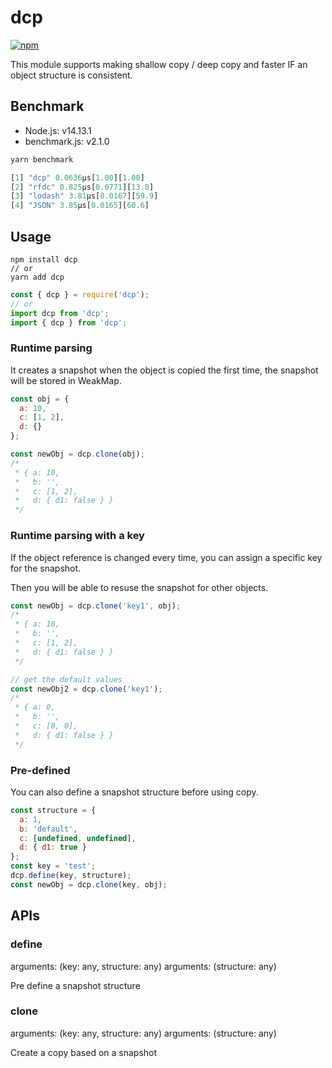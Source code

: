 # dcp

[![npm](https://img.shields.io/npm/v/dcp.svg)](https://www.npmjs.com/package/dcp)

This module supports making shallow copy / deep copy and faster IF an object structure is consistent.

## Benchmark

- Node.js: v14.13.1
- benchmark.js: v2.1.0

```js
yarn benchmark

[1] "dcp" 0.0636μs[1.00][1.00]
[2] "rfdc" 0.825μs[0.0771][13.0]
[3] "lodash" 3.81μs[0.0167][59.9]
[4] "JSON" 3.85μs[0.0165][60.6]
```


## Usage

```
npm install dcp
// or
yarn add dcp
```

```js
const { dcp } = require('dcp');
// or 
import dcp from 'dcp';
import { dcp } from 'dcp';
```

### Runtime parsing

It creates a snapshot when the object is copied the first time, the snapshot will be stored in WeakMap.

```js
const obj = {
  a: 10,
  c: [1, 2],
  d: {}
};

const newObj = dcp.clone(obj);
/*
 * { a: 10,
 *   b: '',
 *   c: [1, 2],
 *   d: { d1: false } }
 */
```

### Runtime parsing with a key

If the object reference is changed every time, you can assign a specific key for the snapshot.

Then you will be able to resuse the snapshot for other objects.

```js
const newObj = dcp.clone('key1', obj);
/*
 * { a: 10,
 *   b: '',
 *   c: [1, 2],
 *   d: { d1: false } }
 */

// get the default values
const newObj2 = dcp.clone('key1');
/*
 * { a: 0,
 *   b: '',
 *   c: [0, 0],
 *   d: { d1: false } }
 */
```

### Pre-defined

You can also define a snapshot structure before using copy.

```js
const structure = {
  a: 1,
  b: 'default',
  c: [undefined, undefined],
  d: { d1: true }
};
const key = 'test';
dcp.define(key, structure);
const newObj = dcp.clone(key, obj);
```

## APIs

### define

arguments: (key: any, structure: any)
arguments: (structure: any)

Pre define a snapshot structure

### clone

arguments: (key: any, structure: any)
arguments: (structure: any)

Create a copy based on a snapshot
